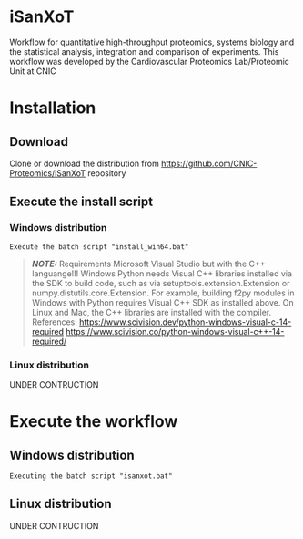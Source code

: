 # iSanXoT

Workflow for quantitative high-throughput proteomics, systems biology and the statistical analysis, integration and comparison of experiments.
This workflow was developed by the Cardiovascular Proteomics Lab/Proteomic Unit at CNIC


# Installation

## Download 
Clone or download the distribution from https://github.com/CNIC-Proteomics/iSanXoT repository

## Execute the install script

### Windows distribution
```
Execute the batch script "install_win64.bat"
```

> **_NOTE:_** Requirements Microsoft Visual Studio but with the C++ languange!!!
>Windows Python needs Visual C++ libraries installed via the SDK to build code, such as via setuptools.extension.Extension or numpy.distutils.core.Extension. For example, building f2py modules in Windows with Python requires Visual C++ SDK as installed above. On Linux and Mac, the C++ libraries are installed with the compiler.
>References:
>https://www.scivision.dev/python-windows-visual-c-14-required
>https://www.scivision.co/python-windows-visual-c++-14-required/


<!-- Visual C++ Redistributable para Visual Studio 2015 -->
<!-- https://stackoverflow.com/questions/44290672/how-to-download-visual-studio-community-edition-2015-not-2017 -->
<!-- https://go.microsoft.com/fwlink/?LinkId=532606&clcid=0x409 -->
<!-- https://www.microsoft.com/es-es/download/details.aspx?id=48145 -->


### Linux distribution
UNDER CONTRUCTION


# Execute the workflow

## Windows distribution
```
Executing the batch script "isanxot.bat"
```

## Linux distribution
UNDER CONTRUCTION

